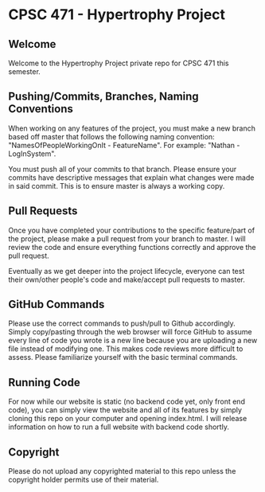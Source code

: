 # CPSC 471 - Hypertrophy Project

## Welcome

Welcome to the Hypertrophy Project private repo for CPSC 471 this semester. 


## Pushing/Commits, Branches, Naming Conventions

When working on any features of the project, you must make a new branch based off master that follows the following naming convention: "NamesOfPeopleWorkingOnIt - FeatureName". For example: 
"Nathan - LogInSystem". 


You must push all of your commits to that branch. Please ensure your commits have descriptive messages that explain what changes were made in said commit. This is to ensure master is always a working copy.


## Pull Requests

Once you have completed your contributions to the specific feature/part of the project, please make a pull request from your branch to master. I will review the code and ensure everything functions correctly and approve the pull request.

Eventually as we get deeper into the project lifecycle, everyone can test their own/other people's code and make/accept pull requests to master.


## GitHub Commands

Please use the correct commands to push/pull to Github accordingly. Simply copy/pasting through the web browser will force GitHub to assume every line of code you wrote is a new line because you are uploading a new file instead of modifying one. This makes code reviews more difficult to assess. Please familiarize yourself with the basic terminal commands.

## Running Code

For now while our website is static (no backend code yet, only front end code), you can simply view the website and all of its features by simply cloning this repo on your computer and opening index.html. I will release information on how to run a full website with backend code shortly.

## Copyright

Please do not upload any copyrighted material to this repo unless the copyright holder permits use of their material.
